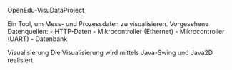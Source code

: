 OpenEdu-VisuDataProject

Ein Tool, um Mess- und Prozessdaten zu visualisieren.
Vorgesehene Datenquellen:
	- HTTP-Daten
	- Mikrocontroller (Ethernet)
	- Mikrocontroller (UART)
	- Datenbank
	
Visualisierung
Die Visualisierung wird mittels Java-Swing und Java2D realisiert